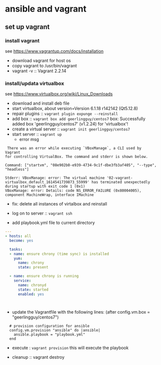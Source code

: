 # ansible and vagrant
## set up vagrant
### install vagrant 
see https://www.vagrantup.com/docs/installation
- download vagrant for host os
- copy vagrant to /usr/bin/vagrant
- vagrant -v :: Vagrant 2.2.14
### install/updata virtualbox
see https://www.virtualbox.org/wiki/Linux_Downloads
- download and install deb file
- start virtualbox, about version=Version 6.1.18 r142142 (Qt5.12.8)
- repair plugins :: `vagrant plugin expunge --reinstall`
- add box :: `vagrant box add geerlingguy/centos7`
  box: Successfully added box 'geerlingguy/centos7' (v1.2.24) for 'virtualbox'!
- create a virtual server :: `vagrant init geerlingguy/centos7`
- start server :: `vagrant up`
  * error msg
```
 There was an error while executing `VBoxManage`, a CLI used by Vagrant
for controlling VirtualBox. The command and stderr is shown below.

Command: ["startvm", "08e902b0-e939-4734-9c1f-dbe3fb3af405", "--type", "headless"]

Stderr: VBoxManage: error: The virtual machine '02-vagrant-virtualbox_default_1614541739873_55999' has terminated unexpectedly during startup with exit code 1 (0x1)
VBoxManage: error: Details: code NS_ERROR_FAILURE (0x80004005), component MachineWrap, interface IMachine
```
  * fix: delete all instances of virtalbox and reinstall
  
- log on to server :: `vagrant ssh`

- add playbook.yml file to current directory
``` yaml
---
- hosts: all
  become: yes

  tasks:
  - name: ensure chrony (time sync) is installed
    yum:
      name: chrony
      state: present

  - name: ensure chrony is running
    service:
      name: chronyd
      state: started
      enabled: yes

      
```
- update the Vagrantfile with the following lines: 
(after config.vm.box = "geerlingguy/centos7")
```
  # provision configuration for ansible
  config.vm.provision "ansible" do |ansible|
    ansible.playbook = "playbook.yml"
  end
```
- execute : `vagrant provision`
this will execute the playbook

- cleanup :: vagrant destroy



  

